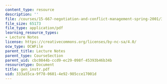```yaml
---
content_type: resource
description: ''
file: /courses/15-667-negotiation-and-conflict-management-spring-2001/333a55ca9f7806014e92985cce17001d_gen_instr.pdf
file_size: 65173
file_type: application/pdf
learning_resource_types:
- Lecture Notes
license: https://creativecommons.org/licenses/by-nc-sa/4.0/
ocw_type: OCWFile
parent_title: Lecture Notes
parent_type: CourseSection
parent_uid: cbc0844b-ccd9-ec29-098f-45393b46b34b
resourcetype: Document
title: gen_instr.pdf
uid: 333a55ca-9f78-0601-4e92-985cce17001d
---
```

